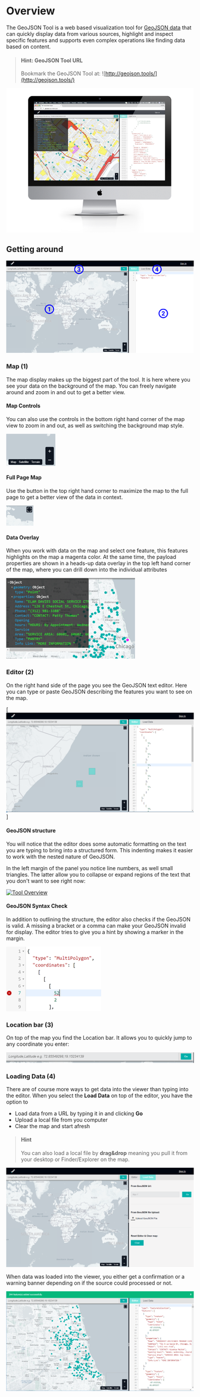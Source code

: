 # Overview

The GeoJSON Tool is a web based visualization tool for [GeoJSON data](../topics/geojsonbasics.md)
that can quickly display data from various sources, highlight and inspect specific features and supports even complex operations like finding data based on content.

> #### Hint: GeoJSON Tool URL
>
> Bookmark the GeoJSON Tool at:
> ![http://geojson.tools/](http://geojson.tools/)

![Data Hub GeoJSON Tool](images/viewer.png)

## Getting around

![Tool Overview](images/viewer-parts.png)

### Map (1)

The map display makes up the biggest part of the tool. It is here where you see your data on the
background of the map.
You can freely navigate around and zoom in and out to get a better view.

#### Map Controls

You can also use the controls in the bottom right hand corner of the map view to zoom in and out, as
well as switching the background map style.

![Tool Overview](images/viewer-map-controls.png)

#### Full Page Map

Use the button in the top right hand corner to maximize the map to the full page to get a better view
of the data in context.

![Tool Overview](images/viewer-map-full.png)

#### Data Overlay

When you work with data on the map and select one feature, this features highlights on the map a
magenta color. At the same time, the payload properties are shown in a heads-up data overlay in
the top left hand corner of the map, where you can drill down into the individual attributes

![Tool Overview](images/viewer-map-hud.png)

### Editor (2)

On the right hand side of the page you see the GeoJSON text editor. Here you can type or paste
GeoJSON describing the features you want to see on the map.

[![Tool Overview](images/viewer-editor.png)]

#### GeoJSON structure

 You will notice that the editor does some automatic formatting on the text you
 are typing to bring into a structured form. This indenting makes it easier to work
 with the nested nature of GeoJSON.

 In the left margin of the panel you notice line numbers, as well small triangles.
 The latter allow you to collapse or expand regions of the text that you don't want
 to see right now:

 [![Tool Overview](https://www.here.xyz/assets/images/viewer-editor-collapse.png)](https://www.here.xyz/assets/images/viewer-editor-collapse.png)

#### GeoJSON Syntax Check

In addition to outlining the structure, the editor also checks if the GeoJSON is valid.
 A missing a bracket or a comma can make your GeoJSON invalid for display. The editor tries
 to give you a hint by showing a marker in the margin.

![Tool Overview](images/viewer-editor-syntax.png)

### Location bar (3)

On top of the map you find the Location bar. It allows you to quickly jump to any coordinate you enter:

![Tool Overview](images/viewer-bar.png)

### Loading Data (4)

There are of course more ways to get data into the viewer than typing into the editor. When you select the
**Load Data** on top of the editor, you have the option to

* Load data from a URL by typing it in and clicking **Go**
* Upload a local file from you computer
* Clear the map and start afresh

> #### Hint
>
> You can also load a local file by **drag&drop** meaning you pull it from your desktop or
> Finder/Explorer on the map.

![Tool Overview](images/viewer-load.png)

When data was loaded into the viewer, you either get a confirmation or a warning banner depending on if the
source could processed or not.

![Tool Overview](images/viewer-load-banner.png)
